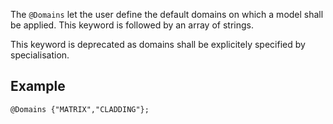 The `@Domains` let the user define the default domains on which a model
shall be applied. This keyword is followed by an array of strings.

This keyword is deprecated as domains shall be explicitely specified
by specialisation.

## Example

~~~~{.cpp}
@Domains {"MATRIX","CLADDING"};
~~~~
